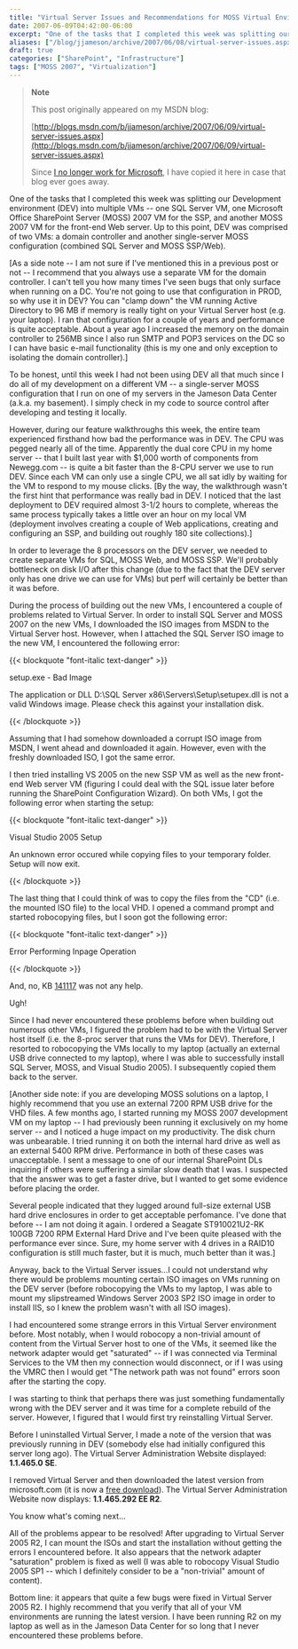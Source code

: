 ```yaml
---
title: "Virtual Server Issues and Recommendations for MOSS Virtual Environments"
date: 2007-06-09T04:42:00-06:00
excerpt: "One of the tasks that I completed this week was splitting our Development environment (DEV) into multiple VMs -- one SQL Server VM, one Microsoft Office SharePoint Server (MOSS) 2007 VM for the SSP, and another MOSS 2007 VM for the front-end Web server..."
aliases: ["/blog/jjameson/archive/2007/06/08/virtual-server-issues.aspx", "/blog/jjameson/archive/2007/06/09/virtual-server-issues.aspx"]
draft: true
categories: ["SharePoint", "Infrastructure"]
tags: ["MOSS 2007", "Virtualization"]
---
```


> **Note**
>
> This post originally appeared on my MSDN blog:
>
> [http://blogs.msdn.com/b/jjameson/archive/2007/06/09/virtual-server-issues.aspx](http://blogs.msdn.com/b/jjameson/archive/2007/06/09/virtual-server-issues.aspx)
>
> Since
> [I no longer work for Microsoft](/blog/jjameson/2011/09/02/last-day-with-microsoft),
> I have copied it here in case that blog ever goes away.

One of the tasks that I completed this week was splitting our Development
environment (DEV) into multiple VMs -- one SQL Server VM, one Microsoft Office
SharePoint Server (MOSS) 2007 VM for the SSP, and another MOSS 2007 VM for the
front-end Web server. Up to this point, DEV was comprised of two VMs: a domain
controller and another single-server MOSS configuration (combined SQL Server and
MOSS SSP/Web).

[As a side note -- I am not sure if I've mentioned this in a previous post or
not -- I recommend that you always use a separate VM for the domain controller.
I can't tell you how many times I've seen bugs that only surface when running on
a DC. You're not going to use that configuration in PROD, so why use it in DEV?
You can "clamp down" the VM running Active Directory to 96 MB if memory is
really tight on your Virtual Server host (e.g. your laptop). I ran that
configuration for a couple of years and performance is quite acceptable. About a
year ago I increased the memory on the domain controller to 256MB since I also
run SMTP and POP3 services on the DC so I can have basic e-mail functionality
(this is my one and only exception to isolating the domain controller).]

To be honest, until this week I had not been using DEV all that much since I do
all of my development on a different VM -- a single-server MOSS configuration
that I run on one of my servers in the Jameson Data Center (a.k.a. my basement).
I simply check in my code to source control after developing and testing it
locally.

However, during our feature walkthroughs this week, the entire team experienced
firsthand how bad the performance was in DEV. The CPU was pegged nearly all of
the time. Apparently the dual core CPU in my home server -- that I built last
year with $1,000 worth of components from Newegg.com -- is quite a bit faster
than the 8-CPU server we use to run DEV. Since each VM can only use a single
CPU, we all sat idly by waiting for the VM to respond to my mouse clicks. [By
the way, the walkthrough wasn't the first hint that performance was really bad
in DEV. I noticed that the last deployment to DEV required almost 3-1/2 hours to
complete, whereas the same process typically takes a little over an hour on my
local VM (deployment involves creating a couple of Web applications, creating
and configuring an SSP, and building out roughly 180 site collections).]

In order to leverage the 8 processors on the DEV server, we needed to create
separate VMs for SQL, MOSS Web, and MOSS SSP. We'll probably bottleneck on disk
I/O after this change (due to the fact that the DEV server only has one drive we
can use for VMs) but perf will certainly be better than it was before.

During the process of building out the new VMs, I encountered a couple of
problems related to Virtual Server. In order to install SQL Server and MOSS 2007
on the new VMs, I downloaded the ISO images from MSDN to the Virtual Server
host. However, when I attached the SQL Server ISO image to the new VM, I
encountered the following error:

{{< blockquote "font-italic text-danger" >}}

setup.exe - Bad Image

The application or DLL D:\SQL Server x86\Servers\Setup\setupex.dll is not a
valid Windows image. Please check this against your installation disk.

{{< /blockquote >}}

Assuming that I had somehow downloaded a corrupt ISO image from MSDN, I went
ahead and downloaded it again. However, even with the freshly downloaded ISO, I
got the same error.

I then tried installing VS 2005 on the new SSP VM as well as the new front-end
Web server VM (figuring I could deal with the SQL issue later before running the
SharePoint Configuration Wizard). On both VMs, I got the following error when
starting the setup:

{{< blockquote "font-italic text-danger" >}}

Visual Studio 2005 Setup

An unknown error occured while copying files to your temporary folder. Setup
will now exit.

{{< /blockquote >}}

The last thing that I could think of was to copy the files from the "CD" (i.e.
the mounted ISO file) to the local VHD. I opened a command prompt and started
robocopying files, but I soon got the following error:

{{< blockquote "font-italic text-danger" >}}

Error Performing Inpage Operation

{{< /blockquote >}}

And, no, KB [141117](http://support.microsoft.com/kb/141117) was not any help.

Ugh!

Since I had never encountered these problems before when building out numerous
other VMs, I figured the problem had to be with the Virtual Server host itself
(i.e. the 8-proc server that runs the VMs for DEV). Therefore, I resorted to
robocopying the VMs locally to my laptop (actually an external USB drive
connected to my laptop), where I was able to successfully install SQL Server,
MOSS, and Visual Studio 2005). I subsequently copied them back to the server.

[Another side note: if you are developing MOSS solutions on a laptop, I highly
recommend that you use an external 7200 RPM USB drive for the VHD files. A few
months ago, I started running my MOSS 2007 development VM on my laptop -- I had
previously been running it exclusively on my home server -- and I noticed a huge
impact on my productivity. The disk churn was unbearable. I tried running it on
both the internal hard drive as well as an external 5400 RPM drive. Performance
in both of these cases was unacceptable. I sent a message to one of our internal
SharePoint DLs inquiring if others were suffering a similar slow death that I
was. I suspected that the answer was to get a faster drive, but I wanted to get
some evidence before placing the order.

Several people indicated that they lugged around full-size external USB hard
drive enclosures in order to get acceptable perfomance. I've done that before --
I am not doing it again. I ordered a Seagate ST910021U2-RK 100GB 7200 RPM
External Hard Drive and I've been quite pleased with the performance ever since.
Sure, my home server with 4 drives in a RAID10 configuration is still much
faster, but it is much, much better than it was.]

Anyway, back to the Virtual Server issues...I could not understand why there
would be problems mounting certain ISO images on VMs running on the DEV server
(before robocopying the VMs to my laptop, I was able to mount my slipstreamed
Windows Server 2003 SP2 ISO image in order to install IIS, so I knew the problem
wasn't with all ISO images).

I had encountered some strange errors in this Virtual Server environment before.
Most notably, when I would robocopy a non-trivial amount of content from the
Virtual Server host to one of the VMs, it seemed like the network adapter would
get "saturated" -- if I was connected via Terminal Services to the VM then my
connection would disconnect, or if I was using the VMRC then I would get "The
network path was not found" errors soon after the starting the copy.

I was starting to think that perhaps there was just something fundamentally
wrong with the DEV server and it was time for a complete rebuild of the server.
However, I figured that I would first try reinstalling Virtual Server.

Before I uninstalled Virtual Server, I made a note of the version that was
previously running in DEV (somebody else had initially configured this server
long ago). The Virtual Server Administration Website displayed: **1.1.465.0
SE**.

I removed Virtual Server and then downloaded the latest version from
microsoft.com (it is now a
[free download](http://www.microsoft.com/technet/virtualserver/software/default.mspx)).
The Virtual Server Administration Website now displays: **1.1.465.292 EE R2**.

You know what's coming next...

All of the problems appear to be resolved! After upgrading to Virtual Server
2005 R2, I can mount the ISOs and start the installation without getting the
errors I encountered before. It also appears that the network adapter
"saturation" problem is fixed as well (I was able to robocopy Visual Studio 2005
SP1 -- which I definitely consider to be a "non-trivial" amount of content).

Bottom line: it appears that quite a few bugs were fixed in Virtual Server 2005
R2. I highly recommend that you verify that all of your VM environments are
running the latest version. I have been running R2 on my laptop as well as in
the Jameson Data Center for so long that I never encountered these problems
before.

